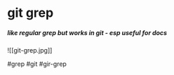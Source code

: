 # git grep
##### like regular grep but works in git - esp useful for docs
![[git-grep.jpg]]

#grep #git #gir-grep
